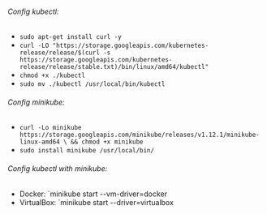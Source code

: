 ###### Config kubectl:
- `sudo apt-get install curl -y`
- `curl -LO "https://storage.googleapis.com/kubernetes-release/release/$(curl -s https://storage.googleapis.com/kubernetes-release/release/stable.txt)/bin/linux/amd64/kubectl"`
- `chmod +x ./kubectl`
- `sudo mv ./kubectl /usr/local/bin/kubectl`

###### Config minikube:
- `curl -Lo minikube https://storage.googleapis.com/minikube/releases/v1.12.1/minikube-linux-amd64 \ && chmod +x minikube`
- `sudo install minikube /usr/local/bin/`

###### Config kubectl with minikube:
- Docker: `minikube start --vm-driver=docker
- VirtualBox: `minikube start --driver=virtualbox